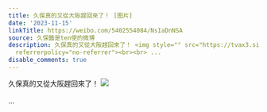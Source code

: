 ```yaml
---
title: 久保真的又從大阪趕回來了！ [图片]
date: '2023-11-15'
linkTitle: https://weibo.com/5402554084/NsIaDnNSA
source: 久保醬是ten使的微博
description: 久保真的又從大阪趕回來了！ <img style="" src="https://tvax3.sinaimg.cn/large/005TCz76gy1hjw1czh5vej31530usn8y.jpg"
  referrerpolicy="no-referrer"><br><br> ...
disable_comments: true
---
```

久保真的又從大阪趕回來了！ <img style="" src="https://tvax3.sinaimg.cn/large/005TCz76gy1hjw1czh5vej31530usn8y.jpg" referrerpolicy="no-referrer"><br><br> ...